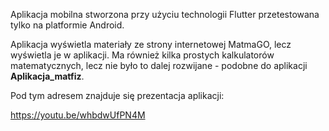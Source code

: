 Aplikacja mobilna stworzona przy użyciu technologii Flutter przetestowana tylko na platformie Android.

Aplikacja wyświetla materiały ze strony internetowej MatmaGO, lecz wyświetla je w aplikacji.
Ma również kilka prostych kalkulatorów matematycznych, lecz nie było to dalej rozwijane - podobne do aplikacji **Aplikacja_matfiz**.

Pod tym adresem znajduje się prezentacja aplikacji:

https://youtu.be/whbdwUfPN4M
